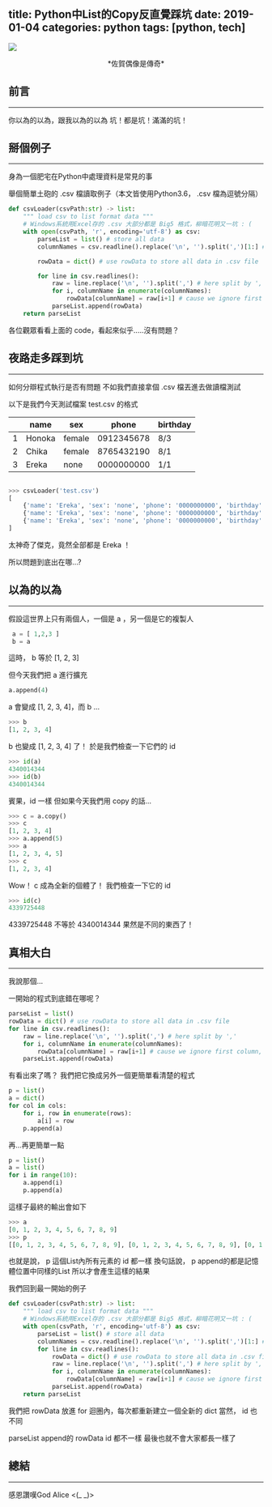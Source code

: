 title: Python中List的Copy反直覺踩坑
date: 2019-01-04
categories: python
tags: [python, tech]
---

![](https://i.imgur.com/7mrHp3H.jpg)
<center>*佐賀偶像是傳奇*</center>

 ## 前言 ##
----------

你以為的以為，跟我以為的以為
坑！都是坑！滿滿的坑！

<!--more-->

 ## 掰個例子 ##
----------

身為一個肥宅在Python中處理資料是常見的事

舉個簡單土砲的 .csv 檔讀取例子（本文皆使用Python3.6， .csv 檔為逗號分隔）

```python
def csvLoader(csvPath:str) -> list:
    """ load csv to list format data """
    # Windows系統用Excel存的 .csv 大部分都是 Big5 格式，柳暗花明又一坑 : (
    with open(csvPath, 'r', encoding='utf-8') as csv:
        parseList = list() # store all data
        columnNames = csv.readline().replace('\n', '').split(',')[1:] # load column names in first row and ignore first column which is id

        rowData = dict() # use rowData to store all data in .csv file

        for line in csv.readlines():
            raw = line.replace('\n', '').split(',') # here split by ','
            for i, columnName in enumerate(columnNames):
                rowData[columnName] = raw[i+1] # cause we ignore first column, so we need '+1'.
            parseList.append(rowData)
    return parseList
```

各位觀眾看看上面的 code，看起來似乎.....沒有問題？

## 夜路走多踩到坑 ##
----------

如何分辯程式執行是否有問題
不如我們直接拿個 .csv 檔丟進去做讀檔測試

以下是我們今天測試檔案 test.csv 的格式

|   	| name   	| sex    	| phone      	| birthday 	|
|:-:	|--------	|--------	|------------	|----------	|
| 1 	| Honoka 	| female 	| 0912345678 	| 8/3      	|
| 2 	| Chika  	| female 	| 8765432190 	| 8/1      	|
| 3 	| Ereka  	| none   	| 0000000000 	| 1/1      	|


```python

>>> csvLoader('test.csv')
[
    {'name': 'Ereka', 'sex': 'none', 'phone': '0000000000', 'birthday': '1月1日'},
    {'name': 'Ereka', 'sex': 'none', 'phone': '0000000000', 'birthday': '1月1日'},
    {'name': 'Ereka', 'sex': 'none', 'phone': '0000000000', 'birthday': '1月1日'}
]

```

太神奇了傑克，竟然全部都是 Ereka ！

所以問題到底出在哪...?


## 以為的以為 ##
----------

假設這世界上只有兩個人，一個是 a ，另一個是它的複製人

```python
 a = [ 1,2,3 ]
 b = a
```

這時， b 等於 [1, 2, 3]

但今天我們把 a 進行擴充

```python
a.append(4)
```

a 會變成 [1, 2, 3, 4]，而 b ...

```python
>>> b
[1, 2, 3, 4]
```

b 也變成 [1, 2, 3, 4] 了！
於是我們檢查一下它們的 id

```python
>>> id(a)
4340014344
>>> id(b)
4340014344
```

賓果，id 一樣
但如果今天我們用 copy 的話...

```python
>>> c = a.copy()
>>> c
[1, 2, 3, 4]
>>> a.append(5)
>>> a
[1, 2, 3, 4, 5]
>>> c
[1, 2, 3, 4]
```
Wow！ c 成為全新的個體了！
我們檢查一下它的 id

```python
>>> id(c)
4339725448
```

4339725448 不等於 4340014344
果然是不同的東西了！

## 真相大白 ##
----------

我說那個...

一開始的程式到底錯在哪呢？

```python
parseList = list()
rowData = dict() # use rowData to store all data in .csv file
for line in csv.readlines():
    raw = line.replace('\n', '').split(',') # here split by ','
    for i, columnName in enumerate(columnNames):
        rowData[columnName] = raw[i+1] # cause we ignore first column, so we need '+1'.
    parseList.append(rowData)
```

有看出來了嗎？
我們把它換成另外一個更簡單看清楚的程式

```python
p = list()
a = dict()
for col in cols:
    for i, row in enumerate(rows):
        a[i] = row
    p.append(a)
```

再...再更簡單一點

```python
p = list()
a = list()
for i in range(10):
    a.append(i)
    p.append(a)
```

這樣子最終的輸出會如下

```python
>>> a
[0, 1, 2, 3, 4, 5, 6, 7, 8, 9]
>>> p
[[0, 1, 2, 3, 4, 5, 6, 7, 8, 9], [0, 1, 2, 3, 4, 5, 6, 7, 8, 9], [0, 1, 2, 3, 4, 5, 6, 7, 8, 9], [0, 1, 2, 3, 4, 5, 6, 7, 8, 9], [0, 1, 2, 3, 4, 5, 6, 7, 8, 9], [0, 1, 2, 3, 4, 5, 6, 7, 8, 9], [0, 1, 2, 3, 4, 5, 6, 7, 8, 9], [0, 1, 2, 3, 4, 5, 6, 7, 8, 9], [0, 1, 2, 3, 4, 5, 6, 7, 8, 9], [0, 1, 2, 3, 4, 5, 6, 7, 8, 9]]
```

也就是說， p 這個List內所有元素的 id 都一樣
換句話說， p append的都是記憶體位置中同樣的List
所以才會產生這樣的結果

我們回到最一開始的例子

```python
def csvLoader(csvPath:str) -> list:
    """ load csv to list format data """
    # Windows系統用Excel存的 .csv 大部分都是 Big5 格式，柳暗花明又一坑 : (
    with open(csvPath, 'r', encoding='utf-8') as csv:
        parseList = list() # store all data
        columnNames = csv.readline().replace('\n', '').split(',')[1:] # load column names in first row and ignore first column which is id
        for line in csv.readlines():
            rowData = dict() # use rowData to store all data in .csv file
            raw = line.replace('\n', '').split(',') # here split by ','
            for i, columnName in enumerate(columnNames):
                rowData[columnName] = raw[i+1] # cause we ignore first column, so we need '+1'.
            parseList.append(rowData)
    return parseList
```

我們把 rowData 放進 for 迴圈內，每次都重新建立一個全新的 dict
當然， id 也不同

parseList append的 rowData id 都不一樣
最後也就不會大家都長一樣了

## 總結 ##
----------

感恩讚嘆God Alice <(_ _)>
